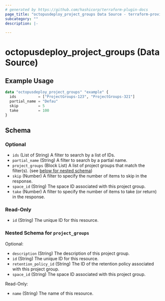 ```yaml
---
# generated by https://github.com/hashicorp/terraform-plugin-docs
page_title: "octopusdeploy_project_groups Data Source - terraform-provider-octopusdeploy"
subcategory: ""
description: |-
  
---
```


# octopusdeploy_project_groups (Data Source)



## Example Usage

```terraform
data "octopusdeploy_project_groups" "example" {
  ids          = ["ProjectGroups-123", "ProjectGroups-321"]
  partial_name = "Defau"
  skip         = 5
  take         = 100
}
```

<!-- schema generated by tfplugindocs -->
## Schema

### Optional

- `ids` (List of String) A filter to search by a list of IDs.
- `partial_name` (String) A filter to search by a partial name.
- `project_groups` (Block List) A list of project groups that match the filter(s). (see [below for nested schema](#nestedblock--project_groups))
- `skip` (Number) A filter to specify the number of items to skip in the response.
- `space_id` (String) The space ID associated with this project group.
- `take` (Number) A filter to specify the number of items to take (or return) in the response.

### Read-Only

- `id` (String) The unique ID for this resource.

<a id="nestedblock--project_groups"></a>
### Nested Schema for `project_groups`

Optional:

- `description` (String) The description of this project group.
- `id` (String) The unique ID for this resource.
- `retention_policy_id` (String) The ID of the retention policy associated with this project group.
- `space_id` (String) The space ID associated with this project group.

Read-Only:

- `name` (String) The name of this resource.


